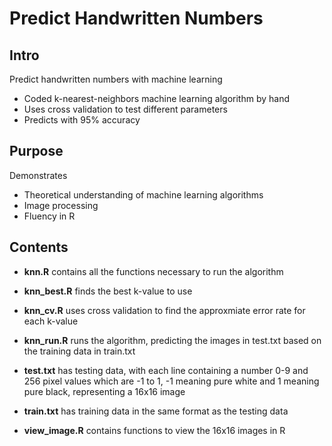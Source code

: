 # Predict Handwritten Numbers

## Intro
Predict handwritten numbers with machine learning
- Coded k-nearest-neighbors machine learning algorithm by hand
- Uses cross validation to test different parameters
- Predicts with 95% accuracy

## Purpose
Demonstrates
- Theoretical understanding of machine learning algorithms
- Image processing
- Fluency in R

## Contents
- **knn.R** contains all the functions necessary to run the algorithm

- **knn_best.R** finds the best k-value to use

- **knn_cv.R** uses cross validation to find the approxmiate error rate for each k-value

- **knn_run.R** runs the algorithm, predicting the images in test.txt based on the training data in train.txt

- **test.txt** has testing data, with each line containing a number 0-9 and 256 pixel values which are -1 to 1, -1 meaning pure white and 1 meaning pure black, representing a 16x16 image

- **train.txt** has training data in the same format as the testing data

- **view_image.R** contains functions to view the 16x16 images in R
